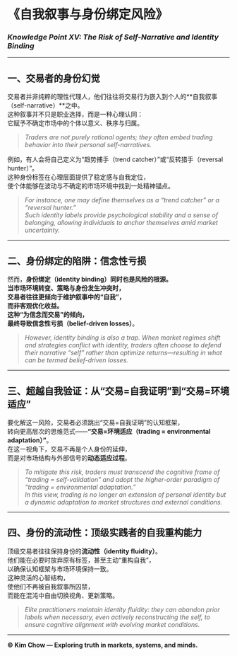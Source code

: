 # 《自我叙事与身份绑定风险》  
### *Knowledge Point XV: The Risk of Self-Narrative and Identity Binding*

---

## 一、交易者的身份幻觉  
交易者并非纯粹的理性代理人，他们往往将交易行为嵌入到个人的**自我叙事（self-narrative）**之中。  
这种叙事并不只是职业选择，而是一种心理认同：  
它赋予不确定市场中的个体以意义、秩序与归属。  

> *Traders are not purely rational agents; they often embed trading behavior into their personal self-narratives.*

例如，有人会将自己定义为“趋势捕手（trend catcher）”或“反转猎手（reversal hunter）”。  
这种身份标签在心理层面提供了稳定感与自我定位，  
使个体能够在波动与不确定的市场环境中找到一处精神锚点。  

> *For instance, one may define themselves as a “trend catcher” or a “reversal hunter.”*  
> *Such identity labels provide psychological stability and a sense of belonging, allowing individuals to anchor themselves amid market uncertainty.*

---

## 二、身份绑定的陷阱：信念性亏损  
然而，**身份绑定（identity binding）**同时也是风险的根源。  
当市场环境转变、策略与身份发生冲突时，  
交易者往往更倾向于维护叙事中的“自我”，  
而非客观优化收益。  
这种“为信念而交易”的倾向，  
最终导致**信念性亏损（belief-driven losses）**。  

> *However, identity binding is also a trap. When market regimes shift and strategies conflict with identity, traders often choose to defend their narrative “self” rather than optimize returns—resulting in what can be termed belief-driven losses.*

---

## 三、超越自我验证：从“交易=自我证明”到“交易=环境适应”  
要化解这一风险，交易者必须跳出“交易=自我证明”的认知框架，  
转向更高层次的思维范式——**“交易=环境适应（trading = environmental adaptation）”**。  
在这一视角下，交易不再是个人身份的延伸，  
而是对市场结构与外部信号的**动态适应过程**。  

> *To mitigate this risk, traders must transcend the cognitive frame of “trading = self-validation” and adopt the higher-order paradigm of “trading = environmental adaptation.”*  
> *In this view, trading is no longer an extension of personal identity but a dynamic adaptation to market structures and external conditions.*

---

## 四、身份的流动性：顶级实践者的自我重构能力  
顶级交易者往往保持身份的**流动性（identity fluidity）**。  
他们能在必要时放弃原有标签，甚至主动“重构自我”，  
以确保认知框架与市场环境保持一致。  
这种灵活的心智结构，  
使他们不再被自我叙事所囚禁，  
而能在混沌中自由切换视角、更新策略。  

> *Elite practitioners maintain identity fluidity: they can abandon prior labels when necessary, even actively reconstructing the self, to ensure cognitive alignment with evolving market conditions.*

---

**© Kim Chow — Exploring truth in markets, systems, and minds.**
